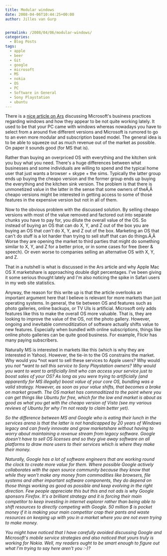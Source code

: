 ```yaml
---
title: Modular windows
date: 2008-04-06T10:44:25+00:00
author: Jilles van Gurp


permalink: /2008/04/06/modular-windows/
categories:
  - Blog Posts
tags:
  - apple
  - beer
  - Git
  - google
  - microsoft
  - MS
  - nokia
  - OS
  - PC
  - Software in General
  - Sony Playstation
  - ubuntu
---
```

There is a [nice article on Ars](http://arstechnica.com/articles/culture/modular-windows-will-suck.ars) discussing Microsoft's business practices regarding windows and how they appear to be not quite working lately. It used to be that your PC came with windows whereas nowadays you have to select from a around five different versions and Microsoft is rumored to go to an even more modular and subscription based model. The general idea is to be able to squeeze out as much revenue out of the market as possible. On paper it sounds good (for MS that is).

Rather than buying an overpriced OS with everything and the kitchen sink you buy what you need. There's a huge differences between what businesses and some individuals are willing to spend and the typical home user that just wants a browser + skype + the sims. Typically the latter group ends up buying the cheapo version and the former group ends up buying the everything and the kitchen sink version. The problem is that there is unmonetized value in the latter in the sense that some owners of theÃ‚Â  cheapo versions might be interested in getting access to some of those features in the expensive version but not in all of them.

Now to the obvious problem with the discussed solution. By selling cheapo versions with most of the value removed and factored out into separate chunks you have to pay for, you dilute the overall value of the OS. So instead of buying an OS that can do X, Y, and Z out of the box you are buying an OS that *can't* do X, Y, and Z out of the box. Marketing an OS that can't do stuff is a lot harder than trying to sell stuff that can do things.Ã‚Â  Worse they are opening the market to third parties that might do something similar to X, Y, and Z for a better price, or in some cases for free (beer & speech). Or even worse to companies selling an alternative OS with X, Y, and Z.

That in a nutshell is what is discussed in the Ars article and why Apple Mac OS X marketshare is approaching double digit percentages. I've been giving it some serious thought lately and I'm also noticing the spike in Safari users in my web site statistics.

Anyway, the reason for this write up is that the article overlooks an important argument here that I believe is relevant for more markets than just operating systems. In general, the tie between OS and features such as photo galleries, online backups, or TV UIs is artificial. Microsoft only adds features like this to make the overall OS more valuable. That is, they are looking to improve the value of the OS, not the photo gallery. However, ongoing and inevitable commoditization of software actually shifts value to new features. Especially when bundled with online subscriptions, things like online photo galleries can be quite good business. For example, Flickr has many paying subscribers.

Naturally MS is interested in markets like this (which is why they are interested in Yahoo). However, the tie-in to the OS constrains the market. Why would you *not </em>want to sell these services to Apple users? Why would you <em>not *want to sell this service to Sony Playstation owners? Why would you want to want to artificially limit who can access your service just to boost sales of your OS? As long as you were trying to artificially (and apparently for MS illegally) boost value of your core OS, bundling was a valid strategy. However, as soon as your value shifts, that becomes a brake on market growth. The OS market has commoditized to the point where you can get things like Ubuntu for free, which for the low end market is about as good as what you get with the cheapo version of Vista (see my various reviews of Ubuntu for why I'm not ready to claim better yet).

So the difference between MS and Google who is eating their lunch in the services arena is that the latter is not handicapped by 20 years of Windows legacy and can freely innovate and grow marketshare without having to worry about maintaining a revenue stream from legacy software. Google doesn't have to sell OS licenses and so they give away software on all platforms to draw more users to their services which is where they make their money.

Naturally, Google has a lot of software engineers that are working round the clock to create more value for them. Where possible Google actively collaborates with the open source community because they know that while they won't make any money from commodities like browsers, file systems and other important software components, they do depend on those things working as good as possible and keep evolving in the right direction. Few people appreciate this but this and not ads is why Google sponsors Firefox. It's a brilliant strategy and it is forcing their main competitor to keep investing in internet explorer rather than being able to shift resources to directly competing with Google. 50 million $ is pocket money if it is making your main competitor crap their pants and waste resources on keeping up with you in a market where you are not even trying to make money.

You might have noticed that I have carefully avoided discussing Google and Microsoft's mobile service strategies and also noticed that yours truly is working for Nokia. Well, my readers ought to be smart enough to figure out what I'm trying to say here aren't you :-)?